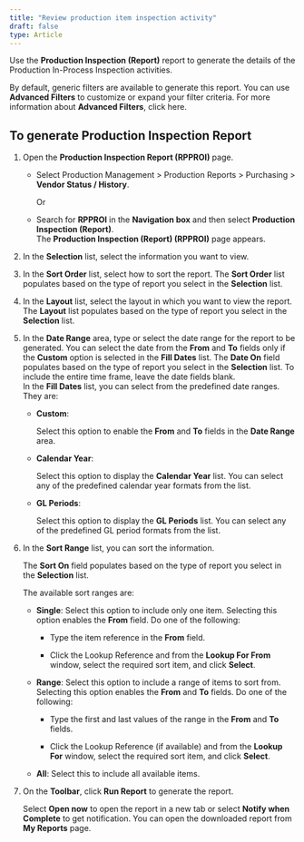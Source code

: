 ```yaml
---
title: "Review production item inspection activity"
draft: false
type: Article 
---
```


Use the **Production Inspection (Report)** report to generate the details of the Production In-Process Inspection activities.

By default, generic filters are available to generate this report. You can use **Advanced Filters** to customize or expand your filter criteria. For more information about **Advanced Filters**, click here.

## To generate Production Inspection Report

1.  Open the **Production Inspection Report (RPPROI)** page.

    -  Select Production Management > Production Reports > Purchasing > **Vendor Status / History**.

        Or

    -  Search for **RPPROI** in the **Navigation box** and then select **Production Inspection (Report)**. <br> The **Production Inspection (Report) (RPPROI)** page appears.

2.  In the **Selection** list, select the information you want to view.
3.  In the **Sort Order** list, select how to sort the report.
The **Sort Order** list populates based on the type of report you select in the **Selection** list.

4.  In the **Layout** list, select the layout in which you want to view the report.
The **Layout** list populates based on the type of report you select in the **Selection** list.

5.  In the **Date Range** area, type or select the date range for the report to be generated. You can select the date from the **From** and **To** fields only if the **Custom** option is selected in the **Fill Dates** list.
The **Date On** field populates based on the type of report you select in the **Selection** list.
To include the entire time frame, leave the date fields blank.
<br>In the **Fill Dates** list, you can select from the predefined date ranges. They are:

    - **Custom**:

        Select this option to enable the **From** and **To** fields in the **Date Range** area.
    
    - **Calendar Year**:

        Select this option to display the **Calendar Year** list. You can select any of the predefined calendar year formats from the list.

    - **GL Periods**:

        Select this option to display the **GL Periods** list. You can select any of the predefined GL period formats from the list.

1.  In the **Sort Range** list, you can sort the information.

    The **Sort On** field populates based on the type of report you select in the **Selection** list.

    The available sort ranges are:

    - **Single**: Select this option to include only one item. Selecting this option enables the **From** field. Do one of the following:

        - Type the item reference in the **From** field.

        - Click the Lookup Reference and from the **Lookup For From** window, select the required sort item, and click **Select**.

    - **Range**: Select this option to include a range of items to sort from. Selecting this option enables the **From** and **To** fields. Do one of the following:

        - Type the first and last values of the range in the **From** and **To** fields.

        - Click the Lookup Reference (if available) and from the **Lookup For** window, select the required sort item, and click **Select**.

    - **All**: Select this to include all available items.

1.  On the **Toolbar**, click **Run Report** to generate the report.

    Select **Open now** to open the report in a new tab or select **Notify when Complete** to get notification. You can open the downloaded report from **My Reports** page.
